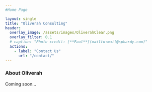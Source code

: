 ```yaml
---
#Home Page

layout: single
title: "Oliverah Consulting"
header:
  overlay_image: /assets/images/OliverahClear.png
  overlay_filter: 0.1
  # caption: "Photo credit: [**Paul**](mailto:mail@sphardy.com)"
  actions:
    - label: "Contact Us"
      url: "/contact/"
---
```


### About Oliverah

Coming soon...

